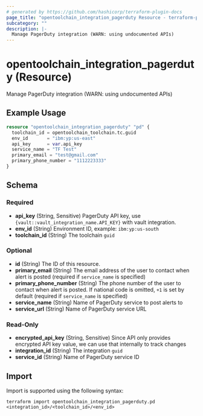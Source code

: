 ```yaml
---
# generated by https://github.com/hashicorp/terraform-plugin-docs
page_title: "opentoolchain_integration_pagerduty Resource - terraform-provider-opentoolchain"
subcategory: ""
description: |-
  Manage PagerDuty integration (WARN: using undocumented APIs)
---
```


# opentoolchain_integration_pagerduty (Resource)

Manage PagerDuty integration (WARN: using undocumented APIs)

## Example Usage

```terraform
resource "opentoolchain_integration_pagerduty" "pd" {
  toolchain_id = opentoolchain_toolchain.tc.guid
  env_id       = "ibm:yp:us-east"
  api_key      = var.api_key
  service_name = "TF Test"
  primary_email = "test@gmail.com"
  primary_phone_number = "1112223333"
}
```

<!-- schema generated by tfplugindocs -->
## Schema

### Required

- **api_key** (String, Sensitive) PagerDuty API key, use `{vault::vault_integration_name.API_KEY}` with vault integration.
- **env_id** (String) Environment ID, example: `ibm:yp:us-south`
- **toolchain_id** (String) The toolchain `guid`

### Optional

- **id** (String) The ID of this resource.
- **primary_email** (String) The email address of the user to contact when alert is posted (required if `service_name` is specified)
- **primary_phone_number** (String) The phone number of the user to contact when alert is posted. If national code is omitted, `+1` is set by default (required if `service_name` is specified)
- **service_name** (String) Name of PagerDuty service to post alerts to
- **service_url** (String) Name of PagerDuty service URL

### Read-Only

- **encrypted_api_key** (String, Sensitive) Since API only provides encrypted API key value, we can use that internally to track changes
- **integration_id** (String) The integration `guid`
- **service_id** (String) Name of PagerDuty service ID

## Import

Import is supported using the following syntax:

```shell
terraform import opentoolchain_integration_pagerduty.pd <integration_id>/<toolchain_id>/<env_id>
```
